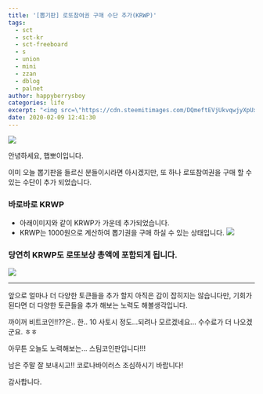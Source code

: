 ```yaml
---
title: '[뽑기판] 로또참여권 구매 수단 추가(KRWP)'
tags:
  - sct
  - sct-kr
  - sct-freeboard
  - s
  - union
  - mini
  - zzan
  - dblog
  - palnet
author: happyberrysboy
categories: life
excerpt: "<img src=\"https://cdn.steemitimages.com/DQmeftEVjUkvqwjyXpUx4oCafC1qU4NM1QMMF6cPtZCBmxD/image.png\" />\r\n    안녕하세요, 햅뽀이입니다.    이미 오늘 뽑기판을 들르신 분들이시라면 아시겠지만, 또 하나 로또참여권을 구매 할 수 있는 수단이 추가 되었습니다.    ### 바로바로 KRWP    - 아래이미지와 같이 KRWP가 가운데 추가되었습니다.  - KRWP는 1000원으로 계산하여 뽑기권을 구매 하실 수 있는 상태입니다.      ### 당연히 KRWP....."
date: 2020-02-09 12:41:30
---
```


![](https://cdn.steemitimages.com/DQmeftEVjUkvqwjyXpUx4oCafC1qU4NM1QMMF6cPtZCBmxD/image.png)

안녕하세요, 햅뽀이입니다.

이미 오늘 뽑기판을 들르신 분들이시라면 아시겠지만, 또 하나 로또참여권을 구매 할 수 있는 수단이 추가 되었습니다.

### 바로바로 KRWP

- 아래이미지와 같이 KRWP가 가운데 추가되었습니다.
- KRWP는 1000원으로 계산하여 뽑기권을 구매 하실 수 있는 상태입니다.
![](https://cdn.steemitimages.com/DQmf8X1C7nKvZ8s3LytkwHjforU7aQP4QJw74wMzwYPpZeQ/image.png)

### 당연히 KRWP도 로또보상 총액에 포함되게 됩니다.
![](https://cdn.steemitimages.com/DQmWmL3ZUjrGS4Hzcy8EPBYYvbTTmBTnbMHNGFgreSwL3Jd/image.png)

___

앞으로 얼마나 더 다양한 토큰들을 추가 할지 아직은 감이 잡히지는 않습니다만, 기회가 된다면 더 다양한 토큰들을 추가 해보는 노력도 해볼생각입니다. 

까이꺼 비트코인!!??은.. 한.. 10 사토시 정도...되려나 모르겠네요... 수수료가 더 나오겠군요. ㅎㅎ

아무튼 오늘도 노력해보는... 스팀코인판입니다!!!

남은 주말 잘 보내시고!! 코로나바이러스 조심하시기 바랍니다!

감사합니다.